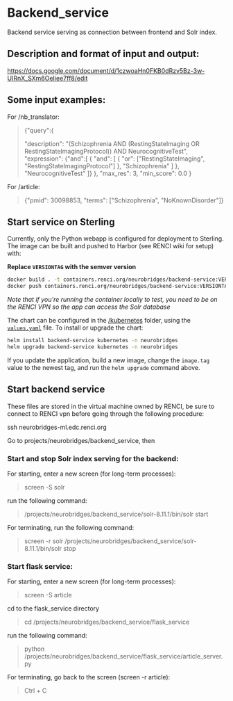 # Backend_service
Backend service serving as connection between frontend and Solr index.

## Description and format of input and output:

https://docs.google.com/document/d/1czwoaHn0FKB0dRzv5Bz-3w-UIRnX_SXm6OeIiee7ff8/edit

## Some input examples:

For /nb_translator:

>{"query":{
>        
>  "description": "(Schizophrenia AND (RestingStateImaging OR RestingStateImagingProtocol)) AND NeurocognitiveTest",
>  "expression": {"and":[
>    {
>      "and": [ 
>        { "or": ["RestingStateImaging", "RestingStateImagingProtocol"] },
>        "Schizophrenia"
>      ]
>    },
>    "NeurocognitiveTest"
>  ]}
>},
>"max_res": 3,
>"min_score": 0.0 
>}

For /article:

>{"pmid": 30098853, "terms": ["Schizophrenia", "NoKnownDisorder"]}

## Start service on Sterling
Currently, only the Python webapp is configured for deployment to Sterling. The image can be built and pushed to Harbor (see RENCI wiki for setup) with:

**Replace `VERSIONTAG` with the semver version**
```bash
docker build . -t containers.renci.org/neurobridges/backend-service:VERSIONTAG
docker push containers.renci.org/neurobridges/backend-service:VERSIONTAG
```
*Note that if you're running the container locally to test, you need to be on the RENCI VPN so the app can access the Solr database*

The chart can be configured in the [/kubernetes](/kubernetes/) folder, using the [`values.yaml`](/kubernetes/values.yaml) file. To install or upgrade the chart:

```bash
helm install backend-service kubernetes -n neurobridges
helm upgrade backend-service kubernetes -n neurobridges
```

If you update the application, build a new image, change the `image.tag` value to the newest tag, and run the `helm upgrade` command above. 

## Start backend service
  These files are stored in the virtual machine owned by RENCI, be sure to connect to RENCI vpn before going through the following procedure:

  ssh neurobridges-ml.edc.renci.org

  Go to projects/neurobridges/backend_service, then

### Start and stop Solr index serving for the backend:
  
 For starting, enter a new screen (for long-term processes):
 
 > screen -S solr
 
 run the following command:
 
 > /projects/neurobridges/backend_service/solr-8.11.1/bin/solr start
 
 For terminating, run the following command:
 
 > screen -r solr
 > /projects/neurobridges/backend_service/solr-8.11.1/bin/solr stop

### Start flask service:

  For starting, enter a new screen (for long-term processes):
 
  > screen -S article
 
  cd to the flask_service directory

  > cd /projects/neurobridges/backend_service/flask_service

  run the following command:
  
  > python /projects/neurobridges/backend_service/flask_service/article_server.py
  
  For terminating, go back to the screen (screen -r article):
  
  > Ctrl + C

